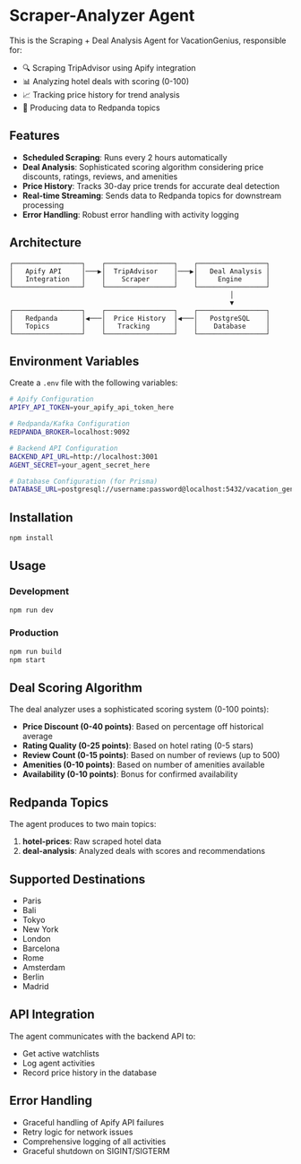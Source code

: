 # Scraper-Analyzer Agent

This is the Scraping + Deal Analysis Agent for VacationGenius, responsible for:

- 🔍 Scraping TripAdvisor using Apify integration
- 📊 Analyzing hotel deals with scoring (0-100)
- 📈 Tracking price history for trend analysis
- 🚀 Producing data to Redpanda topics

## Features

- **Scheduled Scraping**: Runs every 2 hours automatically
- **Deal Analysis**: Sophisticated scoring algorithm considering price discounts, ratings, reviews, and amenities
- **Price History**: Tracks 30-day price trends for accurate deal detection
- **Real-time Streaming**: Sends data to Redpanda topics for downstream processing
- **Error Handling**: Robust error handling with activity logging

## Architecture

```
┌─────────────────┐    ┌─────────────────┐    ┌─────────────────┐
│   Apify API     │───▶│  TripAdvisor    │───▶│   Deal Analysis │
│   Integration   │    │    Scraper      │    │     Engine      │
└─────────────────┘    └─────────────────┘    └─────────────────┘
                                                       │
                                                       ▼
┌─────────────────┐    ┌─────────────────┐    ┌─────────────────┐
│   Redpanda      │◀───│  Price History  │◀───│   PostgreSQL    │
│   Topics        │    │   Tracking      │    │    Database     │
└─────────────────┘    └─────────────────┘    └─────────────────┘
```

## Environment Variables

Create a `.env` file with the following variables:

```bash
# Apify Configuration
APIFY_API_TOKEN=your_apify_api_token_here

# Redpanda/Kafka Configuration
REDPANDA_BROKER=localhost:9092

# Backend API Configuration
BACKEND_API_URL=http://localhost:3001
AGENT_SECRET=your_agent_secret_here

# Database Configuration (for Prisma)
DATABASE_URL=postgresql://username:password@localhost:5432/vacation_genius
```

## Installation

```bash
npm install
```

## Usage

### Development
```bash
npm run dev
```

### Production
```bash
npm run build
npm start
```

## Deal Scoring Algorithm

The deal analyzer uses a sophisticated scoring system (0-100 points):

- **Price Discount (0-40 points)**: Based on percentage off historical average
- **Rating Quality (0-25 points)**: Based on hotel rating (0-5 stars)
- **Review Count (0-15 points)**: Based on number of reviews (up to 500)
- **Amenities (0-10 points)**: Based on number of amenities available
- **Availability (0-10 points)**: Bonus for confirmed availability

## Redpanda Topics

The agent produces to two main topics:

1. **hotel-prices**: Raw scraped hotel data
2. **deal-analysis**: Analyzed deals with scores and recommendations

## Supported Destinations

- Paris
- Bali
- Tokyo
- New York
- London
- Barcelona
- Rome
- Amsterdam
- Berlin
- Madrid

## API Integration

The agent communicates with the backend API to:
- Get active watchlists
- Log agent activities
- Record price history in the database

## Error Handling

- Graceful handling of Apify API failures
- Retry logic for network issues
- Comprehensive logging of all activities
- Graceful shutdown on SIGINT/SIGTERM
